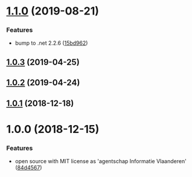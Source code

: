 # [1.1.0](https://github.com/informatievlaanderen/response-correlationid-middleware/compare/v1.0.3...v1.1.0) (2019-08-21)


### Features

* bump to .net 2.2.6 ([15bd962](https://github.com/informatievlaanderen/response-correlationid-middleware/commit/15bd962))

## [1.0.3](https://github.com/informatievlaanderen/response-correlationid-middleware/compare/v1.0.2...v1.0.3) (2019-04-25)

## [1.0.2](https://github.com/informatievlaanderen/response-correlationid-middleware/compare/v1.0.1...v1.0.2) (2019-04-24)

## [1.0.1](https://github.com/informatievlaanderen/response-correlationid-middleware/compare/v1.0.0...v1.0.1) (2018-12-18)

# 1.0.0 (2018-12-15)


### Features

* open source with MIT license as 'agentschap Informatie Vlaanderen' ([84d4567](https://github.com/informatievlaanderen/response-correlationid-middleware/commit/84d4567))
